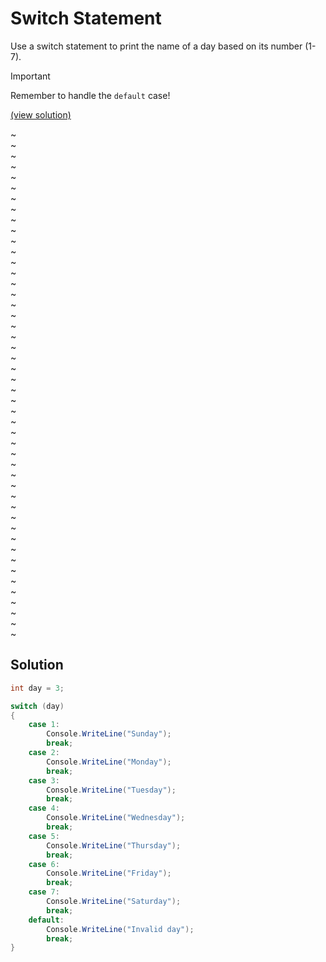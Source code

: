# Switch Statement

Use a switch statement to print the name of a day based on its number (1-7).

> [!IMPORTANT]  
> Remember to handle the `default` case!

[(view solution)](#solution)

~  
~  
~  
~  
~  
~  
~  
~  
~  
~  
~  
~  
~  
~  
~  
~  
~  
~  
~  
~  
~  
~  
~  
~  
~  
~  
~  
~  
~  
~  
~  
~  
~  
~  
~  
~  
~  
~  
~  
~  
~  
~  
~  
~  
~  
~  
~  
~  

## Solution

```csharp
int day = 3;

switch (day)
{
	case 1:
		Console.WriteLine("Sunday");
		break;
	case 2:
		Console.WriteLine("Monday");
		break;
	case 3:
		Console.WriteLine("Tuesday");
		break;
	case 4:
		Console.WriteLine("Wednesday");
		break;
	case 5:
		Console.WriteLine("Thursday");
		break;
	case 6:
		Console.WriteLine("Friday");
		break;
	case 7:
		Console.WriteLine("Saturday");
		break;
	default:
		Console.WriteLine("Invalid day");
		break;
}
```